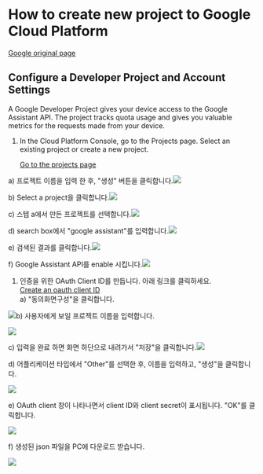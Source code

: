 # How to create new project to Google Cloud Platform

[Google original page](https://developers.google.com/assistant/sdk/guides/library/python/embed/config-dev-project-and-account?hl=en)

## Configure a Developer Project and Account Settings

A Google Developer Project gives your device access to the Google Assistant API. The project tracks quota usage and gives you valuable metrics for the requests made from your device.

1. In the Cloud Platform Console, go to the Projects page. Select an existing project or create a new project.

   [Go to the projects page](https://console.cloud.google.com/cloud-resource-manager?hl=en)

a\) 프로젝트 이름을 입력 한 후, "생성" 버튼을 클릭합니다.![](/assets/google_cloud_step_1.png)

b\) Select a project을 클릭합니다.![](/assets/google_cloud_step_2.png)

c\) 스텝 a에서 만든 프로젝트를 선택합니다.![](/assets/google_cloud_step_3.png)

d\) search box에서 "google assistant"를 입력합니다.![](/assets/google_cloud_step_4.png)

e\) 검색된 결과를 클릭합니다.![](/assets/google_cloud_step_5.png)

f\) Google Assistant API를 enable 시킵니다.![](/assets/google_cloud_step_6.png)

1. 인증을 위한 OAuth Client ID를 만듭니다. 아래 링크를 클릭하세요.  
    [Create an oauth client ID](https://console.developers.google.com/apis/credentials/oauthclient?hl=en)  
    a\) "동의화면구성"을 클릭합니다.

![](/assets/google_cloud_step_7.png)b\) 사용자에게 보일 프로젝트 이름을 입력합니다.

![](/assets/google_cloud_step_8.png)

c\) 입력을 완료 하면 화면 하단으로 내려가서 "저장"을 클릭합니다.![](/assets/google_cloud_step_9.png)

d\) 어플리케이션 타입에서 "Other"를 선택한 후, 이름을 입력하고, "생성"을 클릭합니다.

![](/assets/google_cloud_step_10.png)

e\) OAuth client 창이 나타나면서 client ID와 client secret이 표시됩니다. "OK"를 클릭합니다.

![](/assets/google_cloud_step_11.png)

f\) 생성된 json 파일을 PC에 다운로드 받습니다.

![](/assets/google_cloud_step_12.png)

